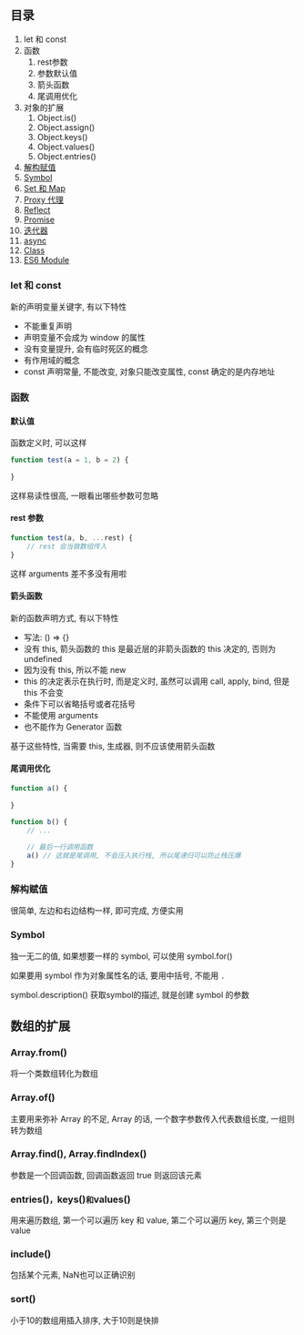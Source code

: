 ## 目录

1. let 和 const
2. 函数
   1. rest参数
   2. 参数默认值
   3. 箭头函数
   4. 尾调用优化
3. 对象的扩展
   1. Object.is()
   2. Object.assign()
   3. Object.keys()
   4. Object.values()
   5. Object.entries()
4. [解构赋值]()
5. [Symbol]()
6. [Set 和 Map](./set&map.md)
7. [Proxy 代理]()
8. [Reflect]()
9. [Promise]()
10. [迭代器]()
11. [async]()
12. [Class]()
13. [ES6 Module]()



### let 和 const

新的声明变量关键字, 有以下特性

- 不能重复声明
- 声明变量不会成为 window 的属性
- 没有变量提升, 会有临时死区的概念
- 有作用域的概念
- const 声明常量, 不能改变, 对象只能改变属性, const 确定的是内存地址

### 函数

#### 默认值

函数定义时, 可以这样

```js
function test(a = 1, b = 2) {
    
}
```

这样易读性很高, 一眼看出哪些参数可忽略

#### rest 参数

```js
function test(a, b, ...rest) {
    // rest 会当做数组传入
}
```

这样 arguments 差不多没有用啦

#### 箭头函数

新的函数声明方式, 有以下特性

- 写法: () => {}
- 没有 this, 箭头函数的 this 是最近层的非箭头函数的 this 决定的, 否则为 undefined
- 因为没有 this, 所以不能 new
- this 的决定表示在执行时, 而是定义时, 虽然可以调用 call, apply, bind, 但是 this 不会变
- 条件下可以省略括号或者花括号
- 不能使用 arguments
- 也不能作为 Generator 函数

基于这些特性, 当需要 this, 生成器, 则不应该使用箭头函数

#### 尾调用优化

```js
function a() {
    
}

function b() {
    // ...
    
    // 最后一行调用函数
    a() // 这就是尾调用, 不会压入执行栈, 所以尾递归可以防止栈压爆
}
```



### 解构赋值

很简单, 左边和右边结构一样, 即可完成, 方便实用

### Symbol

独一无二的值, 如果想要一样的 symbol, 可以使用 symbol.for()

如果要用 symbol 作为对象属性名的话, 要用中括号, 不能用 `.`

symbol.description() 获取symbol的描述, 就是创建 symbol 的参数



## 数组的扩展

### Array.from()

将一个类数组转化为数组

### Array.of()

主要用来弥补 Array 的不足, Array 的话, 一个数字参数传入代表数组长度, 一组则转为数组

### Array.find(), Array.findIndex()

参数是一个回调函数, 回调函数返回 true 则返回该元素

### entries()`，`keys()`和`values() 

用来遍历数组, 第一个可以遍历 key 和 value, 第二个可以遍历 key, 第三个则是 value

### include()

包括某个元素, NaN也可以正确识别

### sort()

小于10的数组用插入排序, 大于10则是快排



